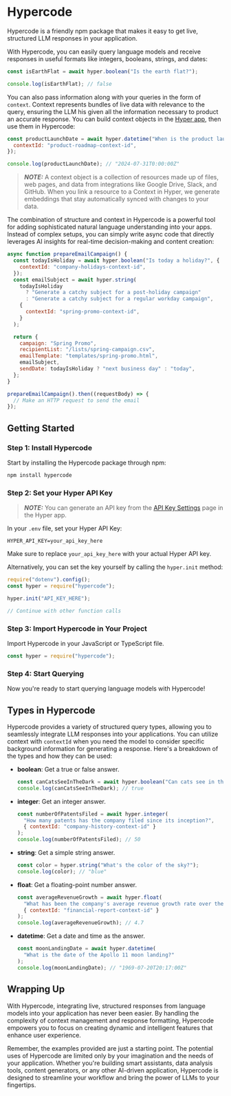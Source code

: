 # Hypercode

Hypercode is a friendly npm package that makes it easy to get live, structured LLM responses in your application.

With Hypercode, you can easily query language models and receive responses in useful formats like integers, booleans, strings, and dates:

```javascript
const isEarthFlat = await hyper.boolean("Is the earth flat?");

console.log(isEarthFlat); // false
```

You can also pass information along with your queries in the form of `context`. Context represents bundles of live data with relevance to the query, ensuring the LLM his given all the information necessary to product an accurate response. You can build context objects in the <a href="https://app.gethyper.ai">Hyper app</a>, then use them in Hypercode:

```javascript
const productLaunchDate = await hyper.datetime("When is the product launch?", {
  contextId: "product-roadmap-context-id",
});

console.log(productLaunchDate); // "2024-07-31T0:00:00Z"
```

> **_NOTE:_** A context object is a collection of resources made up of files, web pages, and data from integrations like Google Drive, Slack, and GitHub. When you link a resource to a Context in Hyper, we generate embeddings that stay automatically synced with changes to your data.

The combination of structure and context in Hypercode is a powerful tool for adding sophisticated natural language understanding into your apps. Instead of complex setups, you can simply write async code that directly leverages AI insights for real-time decision-making and content creation:

```javascript
async function prepareEmailCampaign() {
  const todayIsHoliday = await hyper.boolean("Is today a holiday?", {
    contextId: "company-holidays-context-id",
  });
  const emailSubject = await hyper.string(
    todayIsHoliday
      ? "Generate a catchy subject for a post-holiday campaign"
      : "Generate a catchy subject for a regular workday campaign",
    {
      contextId: "spring-promo-context-id",
    }
  );

  return {
    campaign: "Spring Promo",
    recipientList: "/lists/spring-campaign.csv",
    emailTemplate: "templates/spring-promo.html",
    emailSubject,
    sendDate: todayIsHoliday ? "next business day" : "today",
  };
}

prepareEmailCampaign().then((requestBody) => {
  // Make an HTTP request to send the email
});
```

## Getting Started

### Step 1: Install Hypercode

Start by installing the Hypercode package through npm:

```bash
npm install hypercode
```

### Step 2: Set your Hyper API Key

> **_NOTE:_** You can generate an API key from the <a href="https://app.gethyper.ai" target="_blank">API Key Settings</a> page in the Hyper app.

In your `.env` file, set your Hyper API Key:

```
HYPER_API_KEY=your_api_key_here
```

Make sure to replace `your_api_key_here` with your actual Hyper API key.

Alternatively, you can set the key yourself by calling the `hyper.init` method:

```javascript
require("dotenv").config();
const hyper = require("hypercode");

hyper.init("API_KEY_HERE");

// Continue with other function calls
```

### Step 3: Import Hypercode in Your Project

Import Hypercode in your JavaScript or TypeScript file.

```javascript
const hyper = require("hypercode");
```

### Step 4: Start Querying

Now you're ready to start querying language models with Hypercode!

## Types in Hypercode

Hypercode provides a variety of structured query types, allowing you to seamlessly integrate LLM responses into your applications. You can utilize context with `contextId` when you need the model to consider specific background information for generating a response. Here's a breakdown of the types and how they can be used:

- **boolean**: Get a true or false answer.

  ```javascript
  const canCatsSeeInTheDark = await hyper.boolean("Can cats see in the dark?");
  console.log(canCatsSeeInTheDark); // true
  ```

- **integer**: Get an integer answer.
  ```javascript
  const numberOfPatentsFiled = await hyper.integer(
    "How many patents has the company filed since its inception?",
    { contextId: "company-history-context-id" }
  );
  console.log(numberOfPatentsFiled); // 50
  ```
- **string**: Get a simple string answer.
  ```javascript
  const color = hyper.string("What's the color of the sky?");
  console.log(color); // "blue"
  ```
- **float**: Get a floating-point number answer.

  ```javascript
  const averageRevenueGrowth = await hyper.float(
    "What has been the company's average revenue growth rate over the last five years?",
    { contextId: "financial-report-context-id" }
  );
  console.log(averageRevenueGrowth); // 4.7
  ```

- **datetime**: Get a date and time as the answer.
  ```javascript
  const moonLandingDate = await hyper.datetime(
    "What is the date of the Apollo 11 moon landing?"
  );
  console.log(moonLandingDate); // "1969-07-20T20:17:00Z"
  ```

## Wrapping Up

With Hypercode, integrating live, structured responses from language models into your application has never been easier. By handling the complexity of context management and response formatting, Hypercode empowers you to focus on creating dynamic and intelligent features that enhance user experience.

Remember, the examples provided are just a starting point. The potential uses of Hypercode are limited only by your imagination and the needs of your application. Whether you're building smart assistants, data analysis tools, content generators, or any other AI-driven application, Hypercode is designed to streamline your workflow and bring the power of LLMs to your fingertips.
